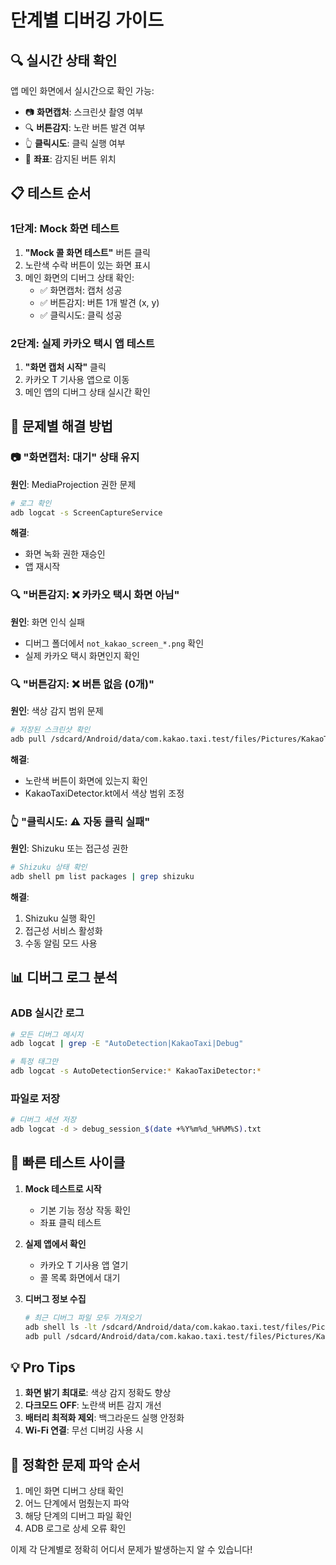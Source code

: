 # 단계별 디버깅 가이드

## 🔍 실시간 상태 확인

앱 메인 화면에서 실시간으로 확인 가능:
- 📷 **화면캡처**: 스크린샷 촬영 여부
- 🔍 **버튼감지**: 노란 버튼 발견 여부  
- 👆 **클릭시도**: 클릭 실행 여부
- 📍 **좌표**: 감지된 버튼 위치

## 📋 테스트 순서

### 1단계: Mock 화면 테스트
1. **"Mock 콜 화면 테스트"** 버튼 클릭
2. 노란색 수락 버튼이 있는 화면 표시
3. 메인 화면의 디버그 상태 확인:
   - ✅ 화면캡처: 캡처 성공
   - ✅ 버튼감지: 버튼 1개 발견 (x, y)
   - ✅ 클릭시도: 클릭 성공

### 2단계: 실제 카카오 택시 앱 테스트
1. **"화면 캡처 시작"** 클릭
2. 카카오 T 기사용 앱으로 이동
3. 메인 앱의 디버그 상태 실시간 확인

## 🚨 문제별 해결 방법

### 📷 "화면캡처: 대기" 상태 유지
**원인**: MediaProjection 권한 문제
```bash
# 로그 확인
adb logcat -s ScreenCaptureService
```
**해결**: 
- 화면 녹화 권한 재승인
- 앱 재시작

### 🔍 "버튼감지: ❌ 카카오 택시 화면 아님"
**원인**: 화면 인식 실패
- 디버그 폴더에서 `not_kakao_screen_*.png` 확인
- 실제 카카오 택시 화면인지 확인

### 🔍 "버튼감지: ❌ 버튼 없음 (0개)"
**원인**: 색상 감지 범위 문제
```bash
# 저장된 스크린샷 확인
adb pull /sdcard/Android/data/com.kakao.taxi.test/files/Pictures/KakaoTaxiDebug/no_button_found_*.png
```
**해결**:
- 노란색 버튼이 화면에 있는지 확인
- KakaoTaxiDetector.kt에서 색상 범위 조정

### 👆 "클릭시도: ⚠️ 자동 클릭 실패"
**원인**: Shizuku 또는 접근성 권한
```bash
# Shizuku 상태 확인
adb shell pm list packages | grep shizuku
```
**해결**:
1. Shizuku 실행 확인
2. 접근성 서비스 활성화
3. 수동 알림 모드 사용

## 📊 디버그 로그 분석

### ADB 실시간 로그
```bash
# 모든 디버그 메시지
adb logcat | grep -E "AutoDetection|KakaoTaxi|Debug"

# 특정 태그만
adb logcat -s AutoDetectionService:* KakaoTaxiDetector:*
```

### 파일로 저장
```bash
# 디버그 세션 저장
adb logcat -d > debug_session_$(date +%Y%m%d_%H%M%S).txt
```

## 🔄 빠른 테스트 사이클

1. **Mock 테스트로 시작**
   - 기본 기능 정상 작동 확인
   - 좌표 클릭 테스트

2. **실제 앱에서 확인**
   - 카카오 T 기사용 앱 열기
   - 콜 목록 화면에서 대기

3. **디버그 정보 수집**
   ```bash
   # 최근 디버그 파일 모두 가져오기
   adb shell ls -lt /sdcard/Android/data/com.kakao.taxi.test/files/Pictures/KakaoTaxiDebug/ | head -10
   adb pull /sdcard/Android/data/com.kakao.taxi.test/files/Pictures/KakaoTaxiDebug/
   ```

## 💡 Pro Tips

1. **화면 밝기 최대로**: 색상 감지 정확도 향상
2. **다크모드 OFF**: 노란색 버튼 감지 개선
3. **배터리 최적화 제외**: 백그라운드 실행 안정화
4. **Wi-Fi 연결**: 무선 디버깅 사용 시

## 🎯 정확한 문제 파악 순서

1. 메인 화면 디버그 상태 확인
2. 어느 단계에서 멈췄는지 파악
3. 해당 단계의 디버그 파일 확인
4. ADB 로그로 상세 오류 확인

이제 각 단계별로 정확히 어디서 문제가 발생하는지 알 수 있습니다!